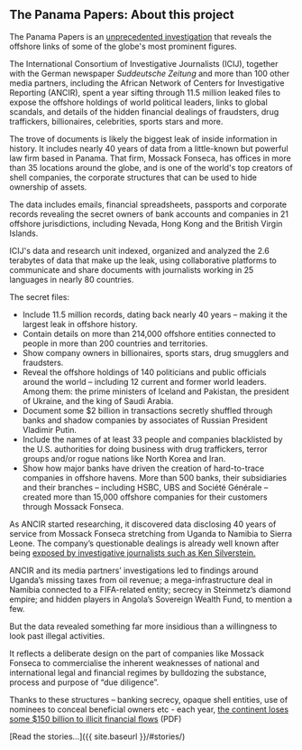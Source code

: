 The Panama Papers: About this project
--------------------


<span class="drop-cap">T</span>he Panama Papers is an [unprecedented investigation](https://panamapapers.icij.org/20160403-panama-papers-global-overview.html) that reveals the offshore links of some of the globe's most prominent figures.

The International Consortium of Investigative Journalists (ICIJ), together with the German newspaper *Suddeutsche Zeitung* and more than 100 other media partners, including the African Network of Centers for Investigative Reporting (ANCIR), spent a year sifting through 11.5 million leaked files to expose the offshore holdings of world political leaders, links to global scandals, and details of the hidden financial dealings of fraudsters, drug traffickers, billionaires, celebrities, sports stars and more.

The trove of documents is likely the biggest leak of inside information in history. It includes nearly 40 years of data from a little-known but powerful law firm based in Panama. That firm, Mossack Fonseca, has offices in more than 35 locations around the globe, and is one of the world's top creators of shell companies, the corporate structures that can be used to hide ownership of assets.

The data includes emails, financial spreadsheets, passports and corporate records revealing the secret owners of bank accounts and companies in 21 offshore jurisdictions, including Nevada, Hong Kong and the British Virgin Islands.

ICIJ's data and research unit indexed, organized and analyzed the 2.6 terabytes of data that make up the leak, using collaborative platforms to communicate and share documents with journalists working in 25 languages in nearly 80 countries.

The secret files:

* Include 11.5 million records, dating back nearly 40 years – making  it the largest leak in offshore history. 
* Contain details on more than 214,000 offshore entities connected to people in more than 200 countries and territories. 
* Show company owners in billionaires, sports stars, drug smugglers and fraudsters. 
* Reveal the offshore holdings of 140 politicians and public officials around the world – including 12 current and former world leaders. Among them: the prime ministers of Iceland and Pakistan, the president of Ukraine, and the king of Saudi Arabia.
* Document some $2 billion in transactions secretly shuffled through banks and shadow companies by associates of Russian President Vladimir Putin. 
* Include the names of at least 33 people and companies blacklisted by the U.S. authorities for doing business with drug traffickers, terror groups and/or rogue nations like North Korea and Iran. 
* Show how major banks have driven the creation of hard-to-trace companies in offshore havens. More than 500 banks, their subsidiaries and their branches – including HSBC, UBS and Société Générale – created more than 15,000 offshore companies for their customers through Mossack Fonseca.

As ANCIR started researching, it discovered data disclosing 40 years of service from Mossack Fonseca stretching from Uganda to Namibia to Sierra Leone. The company’s questionable dealings is already well known after being [exposed by investigative journalists such as Ken Silverstein.](https://www.vice.com/read/this-shady-law-firm-keeps-helping-banks-and-oligarchs-launder-money-313)

ANCIR and its media partners’ investigations led to findings around Uganda’s missing taxes from oil revenue; a mega-infrastructure deal in Namibia connected to a FIFA-related entity; secrecy in Steinmetz’s diamond empire; and hidden players in Angola’s Sovereign Wealth Fund, to mention a few.

But the data revealed something far more insidious than a willingness to look past illegal activities. 

It reflects a deliberate design on the part of companies like Mossack Fonseca to commercialise the inherent weaknesses of national and international legal and financial regimes by bulldozing the substance, process and purpose of “due diligence”.

Thanks to these structures – banking secrecy, opaque shell entities, use of nominees to conceal beneficial owners etc - each year, [the continent loses some $150 billion to illicit financial flows](https://www.oecd.org/cleangovbiz/49693613.pdf) (PDF)

[Read the stories...]({{ site.baseurl }}/#stories/)
